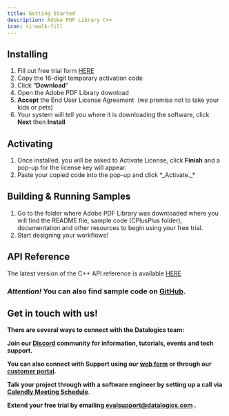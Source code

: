 ```yaml
---
title: Getting Started
description: Adobe PDF Library C++
icon: ri:walk-fill
---
```


## **Installing**

1. Fill out free trial form [HERE](https://www.datalogics.com/pdf-sdk-free-trial)
2. Copy the 16-digit temporary activation code
3. Click “**Download**”
4. Open the Adobe PDF Library download
5. **Accept** the End User License Agreement  (we promise not to take your kids or pets)
6. Your system will tell you where it is downloading the software, click **Next** then **Install**

## **Activating**

1. Once installed, you will be asked to Activate License, click **Finish** and a pop-up for the license key will appear.
2. Paste your copied code into the pop-up and click \*\_Activate.\_\*

## Building & Running Samples

1. Go to the folder where Adobe PDF Library was downloaded where you will find the README file, sample code (CPlusPlus folder), documentation and other resources to begin using your free trial.
2. Start designing your workflows!

## API Reference

The latest version of the C++ API reference is available [HERE](https://docs.datalogics.com/apdfl18/CPlusPlus/APDFL18.0.5PlusP1t/index.html)

### ***Attention!*** You can also find sample code on [GitHub](https://github.com/datalogics/apdfl-cplusplus-samples).

## **Get in touch with us!**

**There are several ways to connect with the Datalogics team:**

**Join our [Discord](https://discord.com/invite/jNSHcSdRre) community for information, tutorials, events and tech support.**

**You can also connect with Support using our [web form](https://www.datalogics.com/tech-support-pdfs) or through our [customer portal](https://datalogics.my.site.com/portal/login).**

**Talk your project through with a software engineer by setting up a call via [Calendly Meeting Schedule](https://calendly.com/seu-datalogics)**.

**Extend your free trial by emailing <evalsupport@datalogics.com> .**
